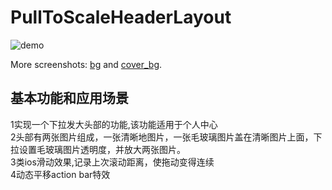 # PullToScaleHeaderLayout

![demo](ScreenShots/demo.gif)

More screenshots: [bg](ScreenShots/pic_hd.jpg) and [cover_bg](ScreenShots/pic_hd_1.jpg).

## 基本功能和应用场景
1实现一个下拉发大头部的功能,该功能适用于个人中心
<br/>
2头部有两张图片组成，一张清晰地图片，一张毛玻璃图片盖在清晰图片上面，下拉设置毛玻璃图片透明度，并放大两张图片。
<br/>
3类ios滑动效果,记录上次滚动距离，使拖动变得连续
<br/>
4动态平移action bar特效

